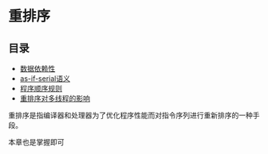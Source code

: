 # 重排序

## 目录

* [数据依赖性](/di-san-zhang-java-nei-cun-mo-xing/shu-ju-yi-lai-xing.md)
* [as-if-serial语义](/di-san-zhang-java-nei-cun-mo-xing/as-if-serialyu-yi.md)
* [程序顺序规则](/di-san-zhang-java-nei-cun-mo-xing/cheng-xu-shun-xu-gui-ze.md)
* [重排序对多线程的影响](/di-san-zhang-java-nei-cun-mo-xing/zhong-pai-xu-dui-duo-xian-cheng-de-ying-xiang.md)

重排序是指编译器和处理器为了优化程序性能而对指令序列进行重新排序的一种手段。

本章也是掌握即可

